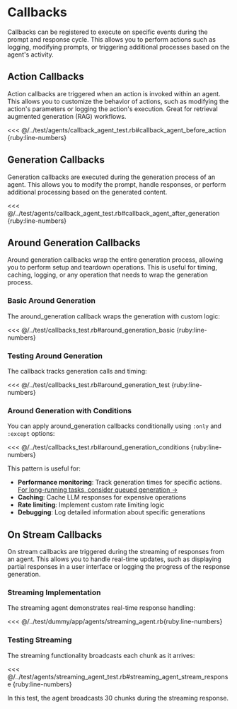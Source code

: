 # Callbacks

Callbacks can be registered to execute on specific events during the prompt and response cycle. This allows you to perform actions such as logging, modifying prompts, or triggering additional processes based on the agent's activity.

## Action Callbacks
Action callbacks are triggered when an action is invoked within an agent. This allows you to customize the behavior of actions, such as modifying the action's parameters or logging the action's execution. Great for retrieval augmented generation (RAG) workflows.

<<< @/../test/agents/callback_agent_test.rb#callback_agent_before_action {ruby:line-numbers}

## Generation Callbacks
Generation callbacks are executed during the generation process of an agent. This allows you to modify the prompt, handle responses, or perform additional processing based on the generated content.

<<< @/../test/agents/callback_agent_test.rb#callback_agent_after_generation {ruby:line-numbers}

## Around Generation Callbacks
Around generation callbacks wrap the entire generation process, allowing you to perform setup and teardown operations. This is useful for timing, caching, logging, or any operation that needs to wrap the generation process.

### Basic Around Generation

The around_generation callback wraps the generation with custom logic:

<<< @/../test/callbacks_test.rb#around_generation_basic {ruby:line-numbers}

### Testing Around Generation

The callback tracks generation calls and timing:

<<< @/../test/callbacks_test.rb#around_generation_test {ruby:line-numbers}

### Around Generation with Conditions

You can apply around_generation callbacks conditionally using `:only` and `:except` options:

<<< @/../test/callbacks_test.rb#around_generation_conditions {ruby:line-numbers}

This pattern is useful for:
- **Performance monitoring**: Track generation times for specific actions. [For long-running tasks, consider queued generation →](/docs/active-agent/queued-generation)
- **Caching**: Cache LLM responses for expensive operations
- **Rate limiting**: Implement custom rate limiting logic
- **Debugging**: Log detailed information about specific generations

## On Stream Callbacks
On stream callbacks are triggered during the streaming of responses from an agent. This allows you to handle real-time updates, such as displaying partial responses in a user interface or logging the progress of the response generation. 

### Streaming Implementation

The streaming agent demonstrates real-time response handling:

<<< @/../test/dummy/app/agents/streaming_agent.rb{ruby:line-numbers}

### Testing Streaming

The streaming functionality broadcasts each chunk as it arrives:

<<< @/../test/agents/streaming_agent_test.rb#streaming_agent_stream_response {ruby:line-numbers}

In this test, the agent broadcasts 30 chunks during the streaming response.
